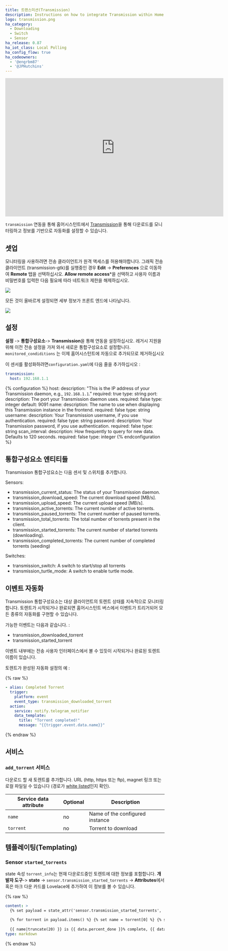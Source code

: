 ```yaml
---
title: 트랜스미션(Transmission)
description: Instructions on how to integrate Transmission within Home Assistant.
logo: transmission.png
ha_category:
  - Downloading
  - Switch
  - Sensor
ha_release: 0.87
ha_iot_class: Local Polling
ha_config_flow: true
ha_codeowners:
  - '@engrbm87'
  - '@JPHutchins'
---
```


<iframe width="690" height="437" src="https://www.youtube.com/embed/2bBoHjqCEa8" frameborder="0" allow="accelerometer; autoplay; encrypted-media; gyroscope; picture-in-picture" allowfullscreen></iframe>

`transmission` 연동을 통해 홈어시스턴트에서  [Transmission](https://www.transmissionbt.com/)을 통해 다운로드를 모니터링하고 정보를 기반으로 자동화를 설정할 수 있습니다.

## 셋업

모니터링을 사용하려면 전송 클라이언트가 원격 액세스를 허용해야합니다. 그래픽 전송 클라이언트 (transmission-gtk)를 실행중인 경우 **Edit** -> **Preferences** 으로 이동하여 **Remote** 탭을 선택하십시오. **Allow remote access***을 선택하고 사용자 이름과 비밀번호를 입력한 다음 필요에 따라 네트워크 제한을 해제하십시오.

<p class='img'>
  <img src='{{site_root}}/images/integrations/transmission/transmission_perf.png' />
</p>

모든 것이 올바르게 설정되면 세부 정보가 프론트 엔드에 나타납니다.

<p class='img'>
  <img src='{{site_root}}/images/integrations/transmission/transmission.png' />
</p>

## 설정

**설정** -> **통합구성요소**-> **Transmission**을 통해 연동을 설정하십시오. 레거시 지원을 위해 이전 전송 설정을 가져 와서 새로운 통합구성요소로 설정합니다. `monitored_condiditions` 는 이제 홈어시스턴트에 자동으로 추가되므로 제거하십시오

이 센서를 활성화하려면`configuration.yaml`에 다음 줄을 추가하십시오 :

```yaml
transmission:
  host: 192.168.1.1
```

{% configuration %}
host:
  description: "This is the IP address of your Transmission daemon, e.g., `192.168.1.1`."
  required: true
  type: string
port:
  description: The port your Transmission daemon uses.
  required: false
  type: integer
  default: 9091
name:
  description: The name to use when displaying this Transmission instance in the frontend.
  required: false
  type: string
username:
  description: Your Transmission username, if you use authentication.
  required: false
  type: string
password:
  description: Your Transmission password, if you use authentication.
  required: false
  type: string
scan_interval:
  description: How frequently to query for new data. Defaults to 120 seconds.
  required: false
  type: integer
{% endconfiguration %}
  
## 통합구성요소 엔티티들

Transmission 통합구성요소는 다음 센서 및 스위치를 추가합니다.

Sensors:
- transmission_current_status: The status of your Transmission daemon.
- transmission_download_speed: The current download speed [MB/s].
- transmission_upload_speed: The current upload speed [MB/s].
- transmission_active_torrents: The current number of active torrents.
- transmission_paused_torrents: The current number of paused torrents.
- transmission_total_torrents: The total number of torrents present in the client.
- transmission_started_torrents: The current number of started torrents (downloading).
- transmission_completed_torrents: The current number of completed torrents (seeding)

Switches:
- transmission_switch: A switch to start/stop all torrents
- transmission_turtle_mode: A switch to enable turtle mode.


## 이벤트 자동화

Transmission 통합구성요소는 대상 클라이언트의 토렌트 상태를 지속적으로 모니터링합니다. 토렌트가 시작되거나 완료되면 홈어시스턴트 버스에서 이벤트가 트리거되어 모든 종류의 자동화를 구현할 수 있습니다.

가능한 이벤트는 다음과 같습니다. : 

- transmission_downloaded_torrent
- transmission_started_torrent

이벤트 내부에는 전송 사용자 인터페이스에서 볼 수 있듯이 시작되거나 완료된 토렌트 이름이 있습니다.

토렌트가 완성된 자동화 설정의 예 :

{% raw %}
```yaml
- alias: Completed Torrent
  trigger:
    platform: event
    event_type: transmission_downloaded_torrent
  action:
    service: notify.telegram_notifier
    data_template:
      title: "Torrent completed!"
      message: "{{trigger.event.data.name}}"
```
{% endraw %}

## 서비스

### `add_torrent` 서비스

다운로드 할 새 토렌트를 추가합니다. URL (http, https 또는 ftp), magnet 링크 또는 로컬 파일일 수 있습니다 (경로가 [white listed](/docs/configuration/basic/#whitelist_external_dirs)인지 확인).

| Service data attribute | Optional | Description |
| ---------------------- | -------- | ----------- |
| `name`    | no | Name of the configured instance
| `torrent` | no | Torrent to download


## 템플레이팅(Templating)

### Sensor `started_torrents`

state 속성 `torrent_info`는 현재 다운로드중인 토렌트에 대한 정보를 포함합니다. **개발자 도구**-> **state** -> `sensor.transmission_started_torrents` -> **Attributes**에서 혹은 마크 다운 카드를 Lovelace에 추가하여 이 정보를 볼 수 있습니다.

{% raw %}
```yaml
content: >
  {% set payload = state_attr('sensor.transmission_started_torrents', 'torrent_info') %}

  {% for torrent in payload.items() %} {% set name = torrent[0] %} {% set data = torrent[1] %}
  
  {{ name|truncate(20) }} is {{ data.percent_done }}% complete, {{ data.eta }} remaining {% endfor %}
type: markdown
```
{% endraw %}

